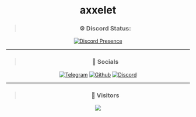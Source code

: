 <div align="center">
 
# axxelet



> ### ⚙️ Discord Status: 

[![Discord Presence](https://lanyard.cnrad.dev/api/1009909324010749954)](https://discord.com/users/1009909324010749954)

<hr>

 > ### 🎈 Socials 
 
   [![Telegram](https://ziadoua.github.io/m3-Markdown-Badges/badges/Telegram/telegram3.svg)](https://t.me/axxelet)
   [![Github](https://ziadoua.github.io/m3-Markdown-Badges/badges/Github/github3.svg)](https://github.com/axxelet)
   [![Discord](https://ziadoua.github.io/m3-Markdown-Badges/badges/Discord/discord3.svg)](https://discord.com/users/1009909324010749954) 
 
<hr>

> ### 👀 Visitors

 
<img align="center" src="https://profile-counter.glitch.me/axxelet/count.svg" />
